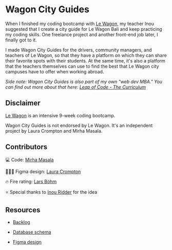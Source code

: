 # Wagon City Guides

When I finished my coding bootcamp with [Le Wagon](https://www.lewagon.com/), my teacher Inou suggested that I create a city guide for Le Wagon Bali and keep practicing my coding skills. One freelance project and another front-end job later, I finally got to it.

I made Wagon City Guides for the drivers, community managers, and teachers of Le Wagon, so that they have a platform on which they can share their favorite spots with their students. At the same time, it's also a platform that the teachers themselves can use to find the best that Le Wagon city campuses have to offer when working abroad.

_Side note: Wagon City Guides is also part of my own "web dev MBA." You can find out more about that here: [Leap of Code - The Curriculum](https://www.mirhamasala.com/leap-of-code/#curriculum)_

## Disclaimer

[Le Wagon](https://www.lewagon.com) is an intensive 9-week coding bootcamp.

Wagon City Guides is not endorsed by Le Wagon. It's an independent project by Laura Crompton and Mirha Masala.

## Contributors

💻 Code: [Mirha Masala](https://github.com/mirhamasala)

👩🏼‍🎨 Figma design: [Laura Crompton](https://github.com/lozdesign)

🔥 Fire rating: [Lars Böhm](https://github.com/datene)

⭐️ Special thanks to [Inou Ridder](https://github.com/InouRidder) for the idea

## Resources

- [Backlog](https://github.com/mirhamasala/lw_city_guide/projects/1)

- [Database schema](https://kitt.lewagon.com/db/2357)

- [Figma design](https://www.figma.com/file/ROwm7eDNn5VdztbIGPwArIPD/Le-Wagon-on-Tour)
